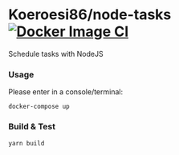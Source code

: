 # Koeroesi86/node-tasks [![Docker Image CI](https://github.com/Koeroesi86/node-tasks/actions/workflows/docker-image.yml/badge.svg)](https://github.com/Koeroesi86/node-tasks/actions/workflows/docker-image.yml)

Schedule tasks with NodeJS

### Usage

Please enter in a console/terminal:
    
    docker-compose up


### Build & Test

    yarn build